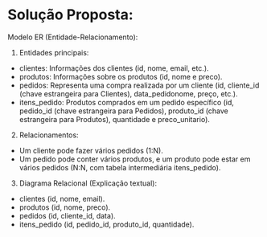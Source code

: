 # Solução Proposta:
Modelo ER (Entidade-Relacionamento):

1. Entidades principais:
* clientes: Informações dos clientes (id, nome, email, etc.).
* produtos: Informações sobre os produtos (id, nome e preco).
* pedidos: Representa uma compra realizada por um cliente (id, cliente_id (chave estrangeira para Clientes), data_pedidonome, preço, etc.).
* itens_pedido: Produtos comprados em um pedido específico (id, pedido_id (chave estrangeira para Pedidos), produto_id (chave estrangeira para Produtos), quantidade e preco_unitario).

2. Relacionamentos:
* Um cliente pode fazer vários pedidos (1:N).
* Um pedido pode conter vários produtos, e um produto pode estar em vários pedidos (N:N, com tabela intermediária itens_pedido).

3. Diagrama Relacional (Explicação textual):
* clientes (id, nome, email).
* produtos (id, nome, preco).
* pedidos (id, cliente_id, data).
* itens_pedido (id, pedido_id, produto_id, quantidade).
